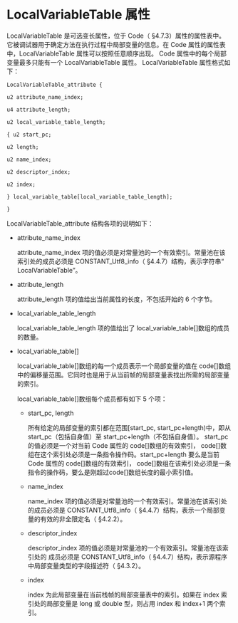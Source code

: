 # LocalVariableTable 属性

LocalVariableTable 是可选变长属性，位于 Code（ §4.7.3）属性的属性表中。它被调试器用于确定方法在执行过程中局部变量的信息。在 Code 属性的属性表中，LocalVariableTable 属性可以按照任意顺序出现。 Code 属性中的每个局部变量最多只能有一个 LocalVariableTable 属性。
LocalVariableTable 属性格式如下：

```
LocalVariableTable_attribute {

u2 attribute_name_index;

u4 attribute_length;

u2 local_variable_table_length;

{ u2 start_pc;

u2 length;

u2 name_index;

u2 descriptor_index; 

u2 index;

} local_variable_table[local_variable_table_length];

}
```

LocalVariableTable_attribute 结构各项的说明如下：

* attribute_name_index

  attribute_name_index 项的值必须是对常量池的一个有效索引。常量池在该索引处的成员必须是 CONSTANT_Utf8_info（ §4.4.7）结构，表示字符串“ LocalVariableTable”。

* attribute_length

  attribute_length 项的值给出当前属性的长度，不包括开始的 6 个字节。

* local_variable_table_length

  local_variable_table_length 项的值给出了 local_variable_table[]数组的成员的数量。

* local_variable_table[]

  local_variable_table[]数组的每一个成员表示一个局部变量的值在 code[]数组中的偏移量范围。它同时也是用于从当前帧的局部变量表找出所需的局部变量的索引。

  local_variable_table[]数组每个成员都有如下 5 个项：

  * start_pc, length

    所有给定的局部变量的索引都在范围[start_pc, start_pc+length)中，即从start_pc（包括自身值）至 start_pc+length（不包括自身值）。 start_pc 的值必须是一个对当前 Code 属性的 code[]数组的有效索引， code[]数组在这个索引处必须是一条指令操作码。start_pc+length 要么是当前 Code 属性的 code[]数组的有效索引， code[]数组在该索引处必须是一条指令的操作码，要么是刚超过code[]数组长度的最小索引值。

  * name_index

    name_index 项的值必须是对常量池的一个有效索引。常量池在该索引处的成员必须是 CONSTANT_Utf8_info（ §4.4.7）结构，表示一个局部变量的有效的非全限定名（ §4.2.2）。

  * descriptor_index

    descriptor_index 项的值必须是对常量池的一个有效索引。常量池在该索引处的 成员必须是 CONSTANT_Utf8_info（ §4.4.7）结构，表示源程序中局部变量类型的字段描述符（ §4.3.2）。

  * index

    index 为此局部变量在当前栈帧的局部变量表中的索引。如果在 index 索引处的局部变量是 long 或 double 型，则占用 index 和 index+1 两个索引。 